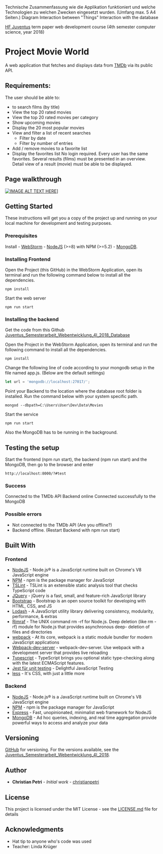 Technische Zusammenfassung wie die Applikation funktioniert und welche Technologien zu welchen Zwecken eingesetzt wurden. (Umfang max. 5 A4 Seiten.)
    Diagram
    Interaction between "Things"
    Interaction with the database

[HF Juventus](https://technikerschule.juventus.ch/angebote/informatik/) term paper web development course (4th semester computer science, year 2018)

# Project Movie World
A web application that fetches and displays data from [TMDb](https://www.themoviedb.org) via its public API.

## Requirements:
The user should be able to:
- to search films (by title)
- View the top 20 rated movies
- View the top 20 rated movies per category
- Show upcoming movies
- Display the 20 most popular movies
- View and filter a list of recent searches
    - Filter by date
    - Filter by number of entries
- Add / remove movies to a favorite list
- Display the favorites list
No login required. Every user has the same favorites.
Several results (films) must be presented in an overview.
Detail view of a result (movie) must be able to be displayed.

## Page walkthrough
[![IMAGE ALT TEXT HERE](https://img.youtube.com/vi/lcpZXcT0GOw/0.jpg)](https://www.youtube.com/watch?v=lcpZXcT0GOw)]

## Getting Started
These instructions will get you a copy of the project up and running on your local machine for development and testing purposes.

### Prerequisites
Install
    - [WebStorm](https://www.jetbrains.com/webstorm/)
    - [NodeJS](https://nodejs.org/en/download/) (>=8)  with NPM (>=5.2)
    - [MongoDB](https://www.mongodb.com/).

### Installing Frontend
Open the Project (this GitHub) in the WebStorm Application, open its terminal and run the following command below to install all the dependencies.
```
npm install
```
Start the web server
```
npm run start
```

### Installing the backend
Get the code from this Github [Juventus_Semesterarbeit_Webentwicklung_4I_2018_Database](https://github.com/christianpetri/Juventus_Semesterarbeit_Webentwicklung_4I_2018_Database)

Open the Project in the WebStorm Application, open its terminal and run the following command to install all the dependencies.
```
npm install
```

Change the following line of code according to your mongodb setup in the file named app.js. (Below are the default settings)
```javascript
let url = 'mongodb://localhost:27017/';
```
Point your Backend to the location where the database root folder is installed.
Run the command below with your system specific path.
```
mongod --dbpath=C:\Users\User\Dev\Data\Movies
```

Start the service
```
npm run start
```
Also the MongoDB has to be running in the background.

## Testing the setup

Start the frontend (npm run start), the backend (npm run start) and the MongoDB, then go to the browser and enter
```
http://localhost:8000/?#test
```
### Success
Connected to the TMDb API
Backend online
Connected successfully to the MongoDB

### Possible errors
- Not connected to the TMDb API (Are you offline?)
- Backend offline. (Restart Backend with npm run start)

## Built With
### Frontend
* [NodeJS](https://nodejs.org/en/) - Node.js® is a JavaScript runtime built on Chrome's V8 JavaScript engine
* [NPM](https://www.npmjs.com/) - npm is the package manager for JavaScript
* [TSLint](https://palantir.github.io/tslint/) - TSLint is an extensible static analysis tool that checks TypeScript code
* [JQuery](http://jquery.com/) - jQuery is a fast, small, and feature-rich JavaScript library
* [Bootstrap](https://getbootstrap.com/) - Bootstrap is an open source toolkit for developing with HTML, CSS, and JS
* [Lodash](https://lodash.com/) - A JavaScript utility library delivering consistency, modularity, performance, & extras
* [Rimraf](https://www.npmjs.com/package/rimraf) -  The UNIX command rm -rf for Node.js. Deep deletion (like rm -rf) module for Node.js that provides asynchronous deep- deletion of files and directories
* [webpack](https://webpack.js.org/) - At its core, webpack is a static module bundler for modern JavaScript applications
* [Webpack-dev-server](https://github.com/webpack/webpack-dev-server) - webpack-dev-server. Use webpack with a development server that provides live reloading
* [Typescript](https://www.typescriptlang.org/) - TypeScript brings you optional static type-checking along with the latest ECMAScript features.
* [Jest für unit testing](https://facebook.github.io/jest/) - Delightful JavaScript Testing
* [less](http://lesscss.org/) - It's CSS, with just a little more

### Backend
* [NodeJS](https://nodejs.org/en/) - Node.js® is a JavaScript runtime built on Chrome's V8 JavaScript engine
* [NPM](https://www.npmjs.com/) - npm is the package manager for JavaScript
* [Express](http://expressjs.com/de/) - Fast, unopinionated, minimalist web framework for NodeJS
* [MongoDB](https://www.mongodb.com/) - Ad hoc queries, indexing, and real time aggregation provide powerful ways to access and analyze your data

## Versioning
[GitHub](http://github.com) for versioning. For the versions available, see the [Juventus_Semesterarbeit_Webentwicklung_4I_2018](https://github.com/christianpetri/Juventus_Semesterarbeit_Webentwicklung_4I_2018).

## Author
* **Christian Petri** - *Initial work* - [christianpetri](https://github.com/christianpetri/)

## License
This project is licensed under the MIT License - see the [LICENSE.md](LICENSE.md) file for details

## Acknowledgments

* Hat tip to anyone who's code was used
* Teacher: Linda Krüger
